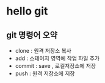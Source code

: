 # hello git

## git 명령어 오약

- clone : 원격 저장소 복사
- add : 스테이지 영역에 작업 파일 추가
- commit : save , 로컬저장소에 저장
- push : 원격 저장소에 저장

